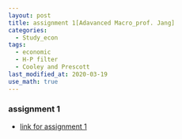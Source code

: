 ```yaml
---
layout: post
title: assignment 1[Adavanced Macro_prof. Jang]
categories:
  - Study_econ
tags:
  - economic
  - H-P filter
  - Cooley and Prescott
last_modified_at: 2020-03-19
use_math: true
---
```


### assignment 1

* [link for assignment 1](https://drive.google.com/uc?export=view&id=1XIoQj_TAp3X1ywj9oJso7IBeFS1RFVyB)
